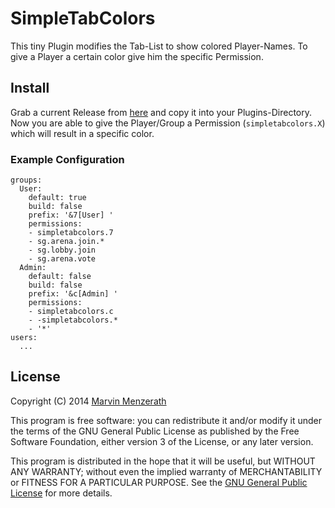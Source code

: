 # SimpleTabColors
This tiny Plugin modifies the Tab-List to show colored Player-Names. To give a Player a certain color give him the specific Permission.

## Install
Grab a current Release from [here](https://github.com/MarvinMenzerath/SimpleTabColors/releases) and copy it into your Plugins-Directory.  
Now you are able to give the Player/Group a Permission (`simpletabcolors.X`) which will result in a specific color.

### Example Configuration
```
groups:
  User:
    default: true
    build: false
    prefix: '&7[User] '
    permissions:
    - simpletabcolors.7
    - sg.arena.join.*
    - sg.lobby.join
    - sg.arena.vote
  Admin:
    default: false
    build: false
    prefix: '&c[Admin] '
    permissions:
    - simpletabcolors.c
    - -simpletabcolors.*
    - '*'
users:
  ...
```

## License
Copyright (C) 2014 [Marvin Menzerath](http://menzerath.eu)

This program is free software: you can redistribute it and/or modify it under the terms of the GNU General Public License as published by the Free Software Foundation, either version 3 of the License, or any later version.

This program is distributed in the hope that it will be useful, but WITHOUT ANY WARRANTY; without even the implied warranty of MERCHANTABILITY or FITNESS FOR A PARTICULAR PURPOSE. See the [GNU General Public License](https://github.com/MarvinMenzerath/SimpleTabColors/blob/master/LICENSE) for more details.
